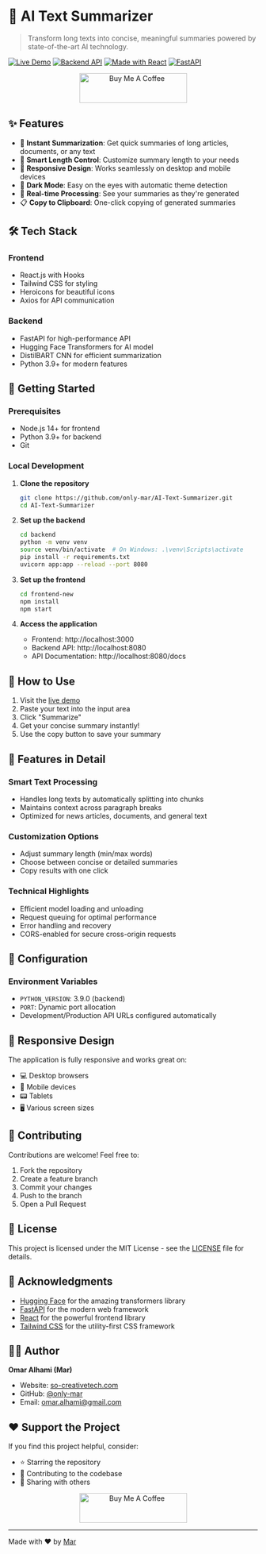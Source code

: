 # 🤖 AI Text Summarizer

> Transform long texts into concise, meaningful summaries powered by state-of-the-art AI technology.

[![Live Demo](https://img.shields.io/badge/Live-Demo-brightgreen)](https://only-mar.github.io/AI-Text-Summarizer)
[![Backend API](https://img.shields.io/badge/Backend-API-blue)](https://ai-text-summarizer-api.onrender.com)
[![Made with React](https://img.shields.io/badge/Made%20with-React-61DAFB?logo=react)](https://reactjs.org/)
[![FastAPI](https://img.shields.io/badge/FastAPI-005571?logo=fastapi)](https://fastapi.tiangolo.com/)

<p align="center">
  <a href="https://www.buymeacoffee.com/onlymar" target="_blank">
    <img src="https://cdn.buymeacoffee.com/buttons/v2/default-yellow.png" alt="Buy Me A Coffee" style="height: 60px !important;width: 217px !important;">
  </a>
</p>

## ✨ Features

- 🚀 **Instant Summarization**: Get quick summaries of long articles, documents, or any text
- 🎯 **Smart Length Control**: Customize summary length to your needs
- 📱 **Responsive Design**: Works seamlessly on desktop and mobile devices
- 🌙 **Dark Mode**: Easy on the eyes with automatic theme detection
- 🔄 **Real-time Processing**: See your summaries as they're generated
- 📋 **Copy to Clipboard**: One-click copying of generated summaries

## 🛠️ Tech Stack

### Frontend
- React.js with Hooks
- Tailwind CSS for styling
- Heroicons for beautiful icons
- Axios for API communication

### Backend
- FastAPI for high-performance API
- Hugging Face Transformers for AI model
- DistilBART CNN for efficient summarization
- Python 3.9+ for modern features

## 🚀 Getting Started

### Prerequisites
- Node.js 14+ for frontend
- Python 3.9+ for backend
- Git

### Local Development

1. **Clone the repository**
   ```bash
   git clone https://github.com/only-mar/AI-Text-Summarizer.git
   cd AI-Text-Summarizer
   ```

2. **Set up the backend**
   ```bash
   cd backend
   python -m venv venv
   source venv/bin/activate  # On Windows: .\venv\Scripts\activate
   pip install -r requirements.txt
   uvicorn app:app --reload --port 8080
   ```

3. **Set up the frontend**
   ```bash
   cd frontend-new
   npm install
   npm start
   ```

4. **Access the application**
   - Frontend: http://localhost:3000
   - Backend API: http://localhost:8080
   - API Documentation: http://localhost:8080/docs

## 📖 How to Use

1. Visit the [live demo](https://only-mar.github.io/AI-Text-Summarizer)
2. Paste your text into the input area
3. Click "Summarize"
4. Get your concise summary instantly!
5. Use the copy button to save your summary

## 🌟 Features in Detail

### Smart Text Processing
- Handles long texts by automatically splitting into chunks
- Maintains context across paragraph breaks
- Optimized for news articles, documents, and general text

### Customization Options
- Adjust summary length (min/max words)
- Choose between concise or detailed summaries
- Copy results with one click

### Technical Highlights
- Efficient model loading and unloading
- Request queuing for optimal performance
- Error handling and recovery
- CORS-enabled for secure cross-origin requests

## 🔧 Configuration

### Environment Variables
- `PYTHON_VERSION`: 3.9.0 (backend)
- `PORT`: Dynamic port allocation
- Development/Production API URLs configured automatically

## 📱 Responsive Design

The application is fully responsive and works great on:
- 💻 Desktop browsers
- 📱 Mobile devices
- 📟 Tablets
- 🖥️ Various screen sizes

## 🤝 Contributing

Contributions are welcome! Feel free to:
1. Fork the repository
2. Create a feature branch
3. Commit your changes
4. Push to the branch
5. Open a Pull Request

## 📄 License

This project is licensed under the MIT License - see the [LICENSE](LICENSE) file for details.

## 🙏 Acknowledgments

- [Hugging Face](https://huggingface.co/) for the amazing transformers library
- [FastAPI](https://fastapi.tiangolo.com/) for the modern web framework
- [React](https://reactjs.org/) for the powerful frontend library
- [Tailwind CSS](https://tailwindcss.com/) for the utility-first CSS framework

## 👨‍💻 Author

**Omar Alhami (Mar)**
- Website: [so-creativetech.com](https://so-creativetech.com)
- GitHub: [@only-mar](https://github.com/only-mar)
- Email: omar.alhami@gmail.com

## ❤️ Support the Project

If you find this project helpful, consider:

- ⭐ Starring the repository
- 🍕 Contributing to the codebase
- 📢 Sharing with others

<p align="center">
  <a href="https://www.buymeacoffee.com/onlymar" target="_blank">
    <img src="https://cdn.buymeacoffee.com/buttons/v2/default-yellow.png" alt="Buy Me A Coffee" style="height: 60px !important;width: 217px !important;">
  </a>
</p>

---

Made with ❤️ by [Mar](https://github.com/only-mar)
